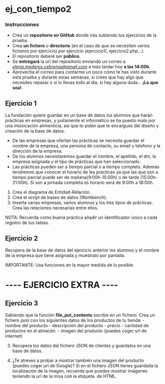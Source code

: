 # ej_con_tiempo2

### Instrucciones
- Crea un **repositorio en GitHub** donde irás subiendo tus ejercicios de la prueba.
- Crea **un fichero** o **directorio** (en el caso de que se necesiten varios ficheros por ejercicio) por ejercicio (ejercicio1/, ejercicio2.php...).
- El repositorio deberé ser **público**.
- Se **entregará** la url del repositorio enviando un correo a *elena.mederos.cebreros@gmail.com* a más tardar hoy **a las 14:00h**.
- Aprovecha el correo para contarme un poco cómo te has visto durante esta prueba y durante estas semanas, si crees que hay algo que necesites repasar o si lo llevas todo al día, si hay alguna duda... **¡Lo que sea!**. 

## Ejercicio 1
La fundación quiere guardar en un base de datos los alumnos que harán prácticas en empresas, y justamente el informático se ha puesto malo por una intoxicación alimenticia, así que te piden que te encargues del diseño y creación de la base de datos.  
- De las empresas que ofertan las prácticas se necesita guardar el nombre de la empresa, una persona de contacto, su email y telefono y la dirección de la empresa. 
- De los alumnos necesitaremos guardar el nombre, el apellido, el dni, la empresa asignada y el tipo de prácticas que han seleccionado.
- Las prácticas pueden ser a tiempo parcial o a tiempo completo. Además tendremos que conocer el horario de las prácticas ya que las que son a tiempo parcial puede ser de mañana(9:00h-15:00h) o de tarde (15:00h-21:00h). Si son a jornada completa es horario será de 9:00h a 18:00h.

1. Crea el diagrama de Entidad-Relación.
2. Crea el script de bases de datos (Workbench). 
3. Inserta varias empresas, varios alumnos y los tres tipos de prácticas. Crea las relaciones necesarias entre ellos.

NOTA: Recuerda como buena práctica añadir un identificador único a cada registro de tus tablas. 

## Ejercicio 2
Recupera de la base de datos del ejercicio anterior los alumnos y el nombre de la empresa que tiene asignada y muéstralo por pantalla. 

IMPORTANTE: Usa funciones en la mayor medida de lo posible.

# ---- EJERCICIO EXTRA ---- 

## Ejercicio 3 
Sabiendo que la función **file_put_contents** escribe en un fichero. Crea un fichero json con los siguientes datos de los productos de tu tienda:
    - nombre del producto
    - descripción del producto
    - precio 
    - cantidad de productos en el almacén.
    - imagen del producto (puedes coger url de internet)

3. Recupera los datos del fichero JSON de clientes y guardalos en una base de datos. 

4. ¿Te atreves a probar a mostrar también una imagen del producto (puedes coger url de Google)?
Si en el fichero JSON tienes guardada la localización de la imagen, recuerda que puedes mostrar imágenes teniendo la url de la misa con la etiqueta <img> de HTML. 
```
